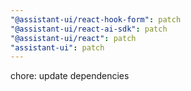 ```yaml
---
"@assistant-ui/react-hook-form": patch
"@assistant-ui/react-ai-sdk": patch
"@assistant-ui/react": patch
"assistant-ui": patch
---
```


chore: update dependencies
